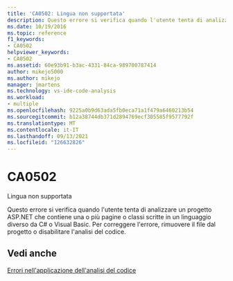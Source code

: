```yaml
---
title: 'CA0502: Lingua non supportata'
description: Questo errore si verifica quando l'utente tenta di analizzare un progetto ASP.NET che contiene una o più pagine o classi scritte in un linguaggio diverso da C# o Visual Basic.
ms.date: 10/19/2016
ms.topic: reference
f1_keywords:
- CA0502
helpviewer_keywords:
- CA0502
ms.assetid: 60e93b91-b3ac-4331-84ca-989700787414
author: mikejo5000
ms.author: mikejo
manager: jmartens
ms.technology: vs-ide-code-analysis
ms.workload:
- multiple
ms.openlocfilehash: 9225a0b9d63ada5fb0eca71a1f479a6460213b54
ms.sourcegitcommit: b12a38744db371d2894769ecf305585f9577792f
ms.translationtype: MT
ms.contentlocale: it-IT
ms.lasthandoff: 09/13/2021
ms.locfileid: "126632826"
---
```

# <a name="ca0502"></a>CA0502

Lingua non supportata

Questo errore si verifica quando l'utente tenta di analizzare un progetto ASP.NET che contiene una o più pagine o classi scritte in un linguaggio diverso da C# o Visual Basic. Per correggere l'errore, rimuovere il file dal progetto o disabilitare l'analisi del codice.

## <a name="see-also"></a>Vedi anche
[Errori nell'applicazione dell'analisi del codice](../code-quality/code-analysis-application-errors.md)
